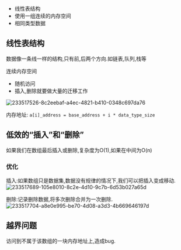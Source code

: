 - 线性表结构
- 使用一组连续的内存空间
- 相同类型数据

## 线性表结构

数据像一条线一样的结构,只有前,后两个方向.如链表,队列,栈等

连续内存空间

- 随机访问
- 插入,删除就要做大量的迁移工作

![233517526-8c2eebaf-a4ec-4821-b410-0348c697da76](https://github.com/user-attachments/assets/32a07dd3-76d2-4f9c-85af-b6b55dbb28fa)


内存地址: `a[i]_address = base_address + i * data_type_size`

## 低效的“插入”和“删除”

如果我们在数组最后插入或删除,复杂度为O(1),如果在中间为O(n)

### 优化

插入:如果数组只是数据集,数据没有规律的情况下,我们可以把插入变成移动.
![233517689-105e8010-8c2e-4d10-9c7b-6d53b027a65d](https://github.com/user-attachments/assets/262b3109-33cb-41e1-ad7d-db7d616e3391)


删除:记录删除数据,将多次删除合并为一次删除.
![233517704-a8e0e995-be70-4d08-a3d3-4b669646197d](https://github.com/user-attachments/assets/e0243ecc-7bf0-4224-a6a2-ba3d94944948)


## 越界问题

访问到不属于该数组的一块内存地址上,造成bug.